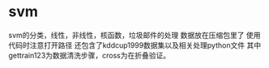 # svm
svm的分类，线性，非线性，核函数，垃圾邮件的处理
数据放在压缩包里了
使用代码时注意打开路径
还包含了kddcup1999数据集以及相关处理python文件
其中gettrain123为数据清洗步骤，cross为在折叠验证。
